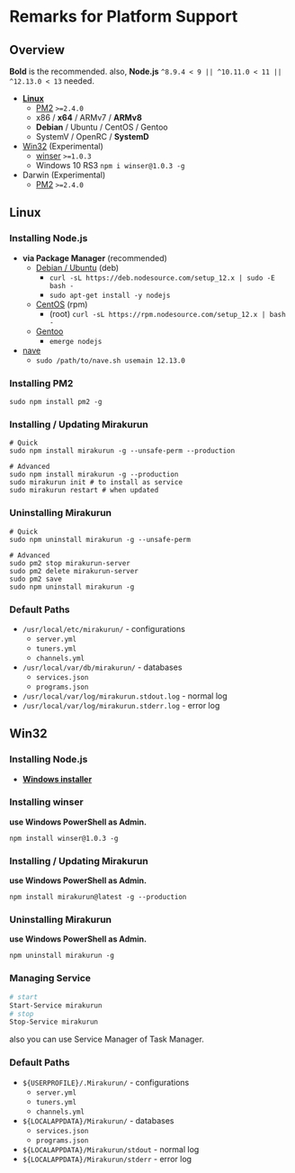 # Remarks for Platform Support

## Overview

**Bold** is the recommended. also, **Node.js** `^8.9.4 < 9 || ^10.11.0 < 11 || ^12.13.0 < 13` needed.

* [**Linux**](#linux)
  * [PM2](http://pm2.keymetrics.io/) `>=2.4.0`
  * x86 / **x64** / ARMv7 / **ARMv8**
  * **Debian** / Ubuntu / CentOS / Gentoo
  * SystemV / OpenRC / **SystemD**
* [Win32](#win32) (Experimental)
  * [winser](https://github.com/jfromaniello/winser) `>=1.0.3`
  * Windows 10 RS3 `npm i winser@1.0.3 -g`
* Darwin (Experimental)
  * [PM2](http://pm2.keymetrics.io/) `>=2.4.0`

## Linux

### Installing Node.js

* **via Package Manager** (recommended)
  * [Debian / Ubuntu](https://github.com/nodesource/distributions/blob/master/README.md#deb) (deb)
    * `curl -sL https://deb.nodesource.com/setup_12.x | sudo -E bash -`
    * `sudo apt-get install -y nodejs`
  * [CentOS](https://github.com/nodesource/distributions/blob/master/README.md#rpm) (rpm)
    * (root) `curl -sL https://rpm.nodesource.com/setup_12.x | bash -`
  * [Gentoo](https://nodejs.org/en/download/package-manager/#gentoo)
    * `emerge nodejs`
* [nave](https://github.com/isaacs/nave)
  * `sudo /path/to/nave.sh usemain 12.13.0`

### Installing PM2

```
sudo npm install pm2 -g
```

### Installing / Updating Mirakurun

```
# Quick
sudo npm install mirakurun -g --unsafe-perm --production

# Advanced
sudo npm install mirakurun -g --production
sudo mirakurun init # to install as service
sudo mirakurun restart # when updated
```

### Uninstalling Mirakurun

```
# Quick
sudo npm uninstall mirakurun -g --unsafe-perm

# Advanced
sudo pm2 stop mirakurun-server
sudo pm2 delete mirakurun-server
sudo pm2 save
sudo npm uninstall mirakurun -g
```

### Default Paths

* `/usr/local/etc/mirakurun/` - configurations
  * `server.yml`
  * `tuners.yml`
  * `channels.yml`
* `/usr/local/var/db/mirakurun/` - databases
  * `services.json`
  * `programs.json`
* `/usr/local/var/log/mirakurun.stdout.log` - normal log
* `/usr/local/var/log/mirakurun.stderr.log` - error log

## Win32

### Installing Node.js

* [**Windows installer**](https://nodejs.org/en/download/)

### Installing winser

**use Windows PowerShell as Admin.**

```
npm install winser@1.0.3 -g
```

### Installing / Updating Mirakurun

**use Windows PowerShell as Admin.**

```
npm install mirakurun@latest -g --production
```

### Uninstalling Mirakurun

**use Windows PowerShell as Admin.**

```
npm uninstall mirakurun -g
```

### Managing Service

```sh
# start
Start-Service mirakurun
# stop
Stop-Service mirakurun
```

also you can use Service Manager of Task Manager.

### Default Paths

* `${USERPROFILE}/.Mirakurun/` - configurations
  * `server.yml`
  * `tuners.yml`
  * `channels.yml`
* `${LOCALAPPDATA}/Mirakurun/` - databases
  * `services.json`
  * `programs.json`
* `${LOCALAPPDATA}/Mirakurun/stdout` - normal log
* `${LOCALAPPDATA}/Mirakurun/stderr` - error log
